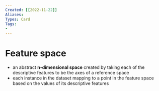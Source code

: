 ```yaml
---
Created: [[2022-11-22]]
Aliases: 
Types: Card
Tags: 
- 
---
```

# Feature space
- an abstract **n-dimensional space** created by taking each of the descriptive features to be the axes of a reference space
- each instance in the dataset mapping to a point in the feature space based on the values of its descriptive features